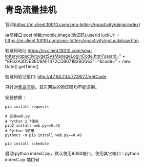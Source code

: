 # 青岛流量挂机

官网(https://m.client.10010.com/sma-lottery/qpactivity/qingpiindex)

抽奖接口 post
参数:mobile,image(验证码),userid
luckUrl = https://m.client.10010.com/sma-lottery/qpactivity/qpLuckdraw.htm

验证码地址
https://m.client.10010.com/sma-lottery/qpactivity/getSysManageLoginCode.htm?userid=" + "8F62A3D5E3ED9AF1472CDB071B2BDD63"+"&code=" + new Date().getTime()


验证码验证接口: http://47.94.234.77:9527/getCode
 
只针对[青岛流量](https://m.client.10010.com/sma-lottery/qpactivity/qingpiindex)。其它网站的验证码均不能识别。

安装依赖：
```
pip install requests

# 安装web.py
# Python 2.7使用
pip2 install web.py==0.40
# Python 3使用
python3 -m pip install web.py==0.40

pip install schedule
```
启动:python indexC.py，默认使用8080端口，使用其它端口：python indexC.py 端口号

